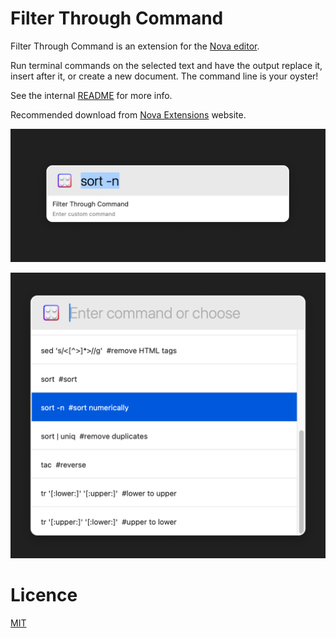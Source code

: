 # Filter Through Command

Filter Through Command is an extension for the [Nova editor](https://nova.app).

Run terminal commands on the selected text and have the output replace it, insert after it, or create a new document. The command line is your oyster!

See the internal [README](/Filter%20Through%20Command.novaextension/README.md) for more info.

Recommended download from [Nova Extensions](https://extensions.panic.com/extensions/com.gingerbeardman/com.gingerbeardman.FilterThroughCommand/) website.

![](nova-filter-through-custom-command.png)

![](nova-filter-through-command.png)

# Licence

[MIT](/LICENSE)
